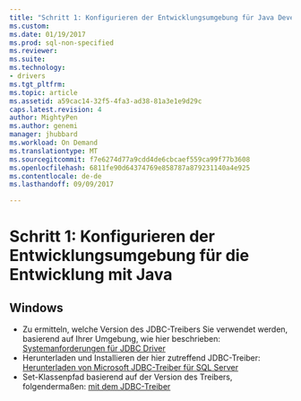 ```yaml
---
title: "Schritt 1: Konfigurieren der Entwicklungsumgebung für Java Development | Microsoft Docs"
ms.custom: 
ms.date: 01/19/2017
ms.prod: sql-non-specified
ms.reviewer: 
ms.suite: 
ms.technology:
- drivers
ms.tgt_pltfrm: 
ms.topic: article
ms.assetid: a59cac14-32f5-4fa3-ad38-81a3e1e9d29c
caps.latest.revision: 4
author: MightyPen
ms.author: genemi
manager: jhubbard
ms.workload: On Demand
ms.translationtype: MT
ms.sourcegitcommit: f7e6274d77a9cdd4de6cbcaef559ca99f77b3608
ms.openlocfilehash: 6811fe90d64374769e858787a879231140a4e925
ms.contentlocale: de-de
ms.lasthandoff: 09/09/2017

---
```

# <a name="step-1-configure-development-environment-for-java-development"></a>Schritt 1: Konfigurieren der Entwicklungsumgebung für die Entwicklung mit Java
  
## <a name="windows"></a>Windows  
  
* Zu ermitteln, welche Version des JDBC-Treibers Sie verwendet werden, basierend auf Ihrer Umgebung, wie hier beschrieben: [Systemanforderungen für JDBC Driver](../../connect/jdbc/system-requirements-for-the-jdbc-driver.md)  
* Herunterladen und Installieren der hier zutreffend JDBC-Treiber: [Herunterladen von Microsoft JDBC-Treiber für SQL Server](../../connect/jdbc/download-microsoft-jdbc-driver-for-sql-server.md)  
* Set-Klassenpfad basierend auf der Version des Treibers, folgendermaßen: [mit dem JDBC-Treiber](../../connect/jdbc/using-the-jdbc-driver.md)

